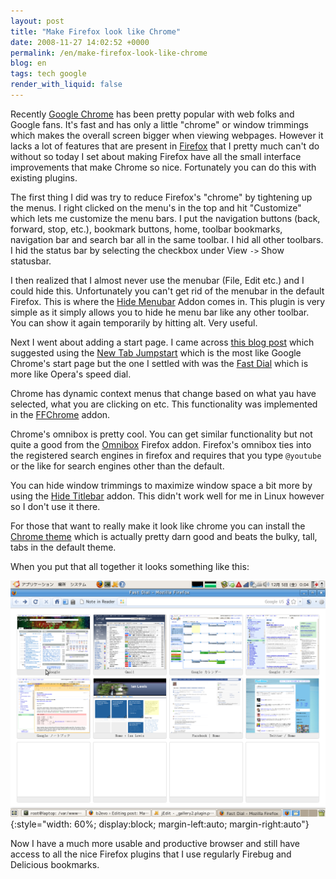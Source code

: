 ```yaml
---
layout: post
title: "Make Firefox look like Chrome"
date: 2008-11-27 14:02:52 +0000
permalink: /en/make-firefox-look-like-chrome
blog: en
tags: tech google
render_with_liquid: false
---
```


Recently [Google Chrome](http://www.google.com/chrome/intl/en/features.html)
has been pretty popular with web folks and Google fans. It's fast and has only
a little "chrome" or window trimmings which makes the overall screen bigger
when viewing webpages. However it lacks a lot of features that are present in
[Firefox](http://www.getfirefox.com/) that I pretty
much can't do without so today I set about making Firefox have all the small
interface improvements that make Chrome so nice. Fortunately you can do this
with existing plugins.

The first thing I did was try to reduce Firefox's "chrome" by tightening up the
menus. I right clicked on the menu's in the top and hit "Customize" which lets
me customize the menu bars. I put the navigation buttons (back, forward, stop,
etc.), bookmark buttons, home, toolbar bookmarks, navigation bar and search bar
all in the same toolbar. I hid all other toolbars. I hid the status bar by
selecting the checkbox under View `->` Show statusbar.

I then realized that I almost never use the menubar (File, Edit etc.) and I
could hide this. Unfortunately you can't get rid of the menubar in the default
Firefox. This is where the [Hide
Menubar](https://addons.mozilla.org/en-US/firefox/addon/4762) Addon comes in.
This plugin is very simple as it simply allows you to hide he menu bar like any
other toolbar. You can show it again temporarily by hitting alt. Very useful.

Next I went about adding a start page. I came across [this blog
post](http://techie-buzz.com/featured/get-google-chrome-startpage-experience-in-firefox.html)
which suggested using the [New Tab
Jumpstart](https://addons.mozilla.org/en-US/firefox/addon/8914) which is the
most like Google Chrome's start page but the one I settled with was the [Fast
Dial](https://addons.mozilla.org/en-US/firefox/addon/5721) which is more like
Opera's speed dial.

Chrome has dynamic context menus that change based on what yau have selected,
what you are clicking on etc. This functionality was implemented in the
[FFChrome](http://www.binaryturf.com/free-software/ffchrome-for-firefox/)
addon.

Chrome's omnibox is pretty cool. You can get similar functionality but not
quite a good from the
[Omnibox](https://addons.mozilla.org/ja/firefox/addon/8823) Firefox addon.
Firefox's omnibox ties into the registered search engines in firefox and
requires that you type `@youtube` or the like for search engines other than
the default.

You can hide window trimmings to maximize window space a bit more by using the
[Hide Titlebar](https://addons.mozilla.org/ja/firefox/addon/9256) addon. This
didn't work well for me in Linux however so I don't use it there.

For those that want to really make it look like chrome you can install the
[Chrome theme](https://addons.mozilla.org/en-US/firefox/addon/8782) which is
actually pretty darn good and beats the bulky, tall, tabs in the default theme.

When you put that all together it looks something like this:

![](/assets/images/gallery/screenshot.png){:style="width: 60%; display:block; margin-left:auto; margin-right:auto"}

Now I have a much more usable and productive browser and still have access to
all the nice Firefox plugins that I use regularly Firebug and Delicious
bookmarks.
